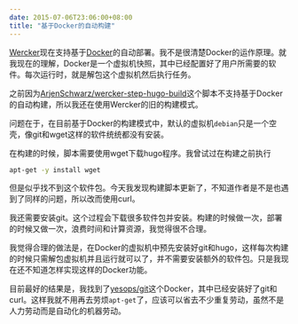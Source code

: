 ```yaml
---
date: 2015-07-06T23:06:00+08:00
title: "基于Docker的自动构建"
---
```


[Wercker]现在支持基于[Docker]的自动部署。我不是很清楚Docker的运作原理。就我现在的理解，Docker是一个虚拟机快照，其中已经配置好了用户所需要的软件。每次运行时，就是解包这个虚拟机然后执行任务。

之前因为[ArjenSchwarz/wercker-step-hugo-build](https://github.com/ArjenSchwarz/wercker-step-hugo-build/)这个脚本不支持基于Docker的自动构建，所以我还在使用Wercker的旧的构建模式。

问题在于，在目前基于Docker的构建模式中，默认的虚拟机`debian`只是一个空壳，像git和wget这样的软件统统都没有安装。

在构建的时候，脚本需要使用wget下载hugo程序。我曾试过在构建之前执行

```bash
apt-get -y install wget
```

但是似乎找不到这个软件包。今天我发现构建脚本更新了，不知道作者是不是也遇到了同样的问题，所以改而使用curl。

我还需要安装git。这个过程会下载很多软件包并安装。构建的时候做一次，部署的时候又做一次，浪费时间和计算资源，我觉得很不合理。

我觉得合理的做法是，在Docker的虚拟机中预先安装好git和hugo，这样每次构建的时候只需解包虚拟机并且运行就可以了，并不需要安装额外的软件包。只是我现在还不知道怎样实现这样的Docker功能。

目前最好的结果是，我找到了[yesops/git](https://registry.hub.docker.com/u/yesops/git/)这个Docker，其中已经安装好了git和curl。这样我就不用再去劳烦`apt-get`了，应该可以省去不少重复劳动，虽然不是人力劳动而是自动化的机器劳动。


[Wercker]: http://www.wercker.com/
[Docker]: http://www.docker.com/

<!--more-->
